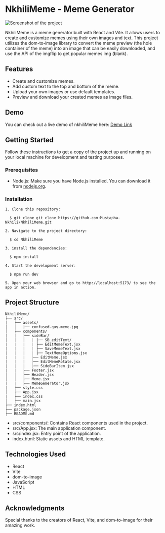 # NkhiliMeme - Meme Generator

![Screenshot of the project](https://github.com/Mustapha-Nkhili/NkhiliMeme/assets/127800851/aa10a117-acfb-4b7a-8a97-a65f914c9020)


NkhiliMeme is a meme generator built with React and Vite. It allows users to create and customize memes using their own images and text. This project utilizes the dom-to-image library to convert the meme preview (the hole container of the meme) into an image that can be easily downloaded, and use the API of the imgflip to get popular memes img (blank).

## Features

- Create and customize memes.
- Add custom text to the top and bottom of the meme.
- Upload your own images or use default templates.
- Preview and download your created memes as image files.

## Demo

You can check out a live demo of nkhiliMeme here: [Demo Link](https://nkhili-meme.web.app/)

## Getting Started

Follow these instructions to get a copy of the project up and running on your local machine for development and testing purposes.

### Prerequisites

- Node.js: Make sure you have Node.js installed. You can download it from [nodejs.org](https://nodejs.org/).

### Installation

```
1. Clone this repository:

  $ git clone git clone https://github.com:Mustapha-Nkhili/NkhiliMeme.git

2. Navigate to the project directory:

  $ cd NkhiliMeme

3. install the dependencies:

  $ npm install

4. Start the development server:

  $ npm run dev

5. Open your web browser and go to http://localhost:5173/ to see the app in action.

```

## Project Structure

```plaintext
NkhiliMeme/
├── src/
|   ├── assets/
|   |   ├── confused-guy-meme.jpg
│   ├── components/
|   |   ├── sideBar/
|   |   |   | ├── SB_editText/
|   |   |   | ├── EditMemeText.jsx
|   |   |   | ├── SaveMemeText.jsx
|   |   |   | ├── TextMemeOptions.jsx
|   |   |   ├── EditMeme.jsx
|   |   |   ├── EditMemeRotate.jsx
|   |   |   ├── SideBarItem.jsx
|   |   ├── Footer.jsx
│   │   ├── Header.jsx
│   │   ├── Meme.jsx
|   |   ├── MemeGenerator.jsx
|   ├── style.css
│   ├── App.jsx
|   ├── index.css
│   ├── main.jsx
├── index.html
├── package.json
├── README.md
```

- src/components/: Contains React components used in the project.
- src/App.jsx: The main application component.
- src/index.jsx: Entry point of the application.
- index.html: Static assets and HTML template.

## Technologies Used

- React
- Vite
- dom-to-image
- JavaScript
- HTML
- CSS

## Acknowledgments

Special thanks to the creators of React, Vite, and dom-to-image for their amazing work.
